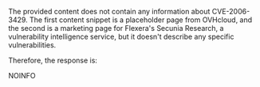 The provided content does not contain any information about CVE-2006-3429. The first content snippet is a placeholder page from OVHcloud, and the second is a marketing page for Flexera's Secunia Research, a vulnerability intelligence service, but it doesn't describe any specific vulnerabilities.

Therefore, the response is:

NOINFO